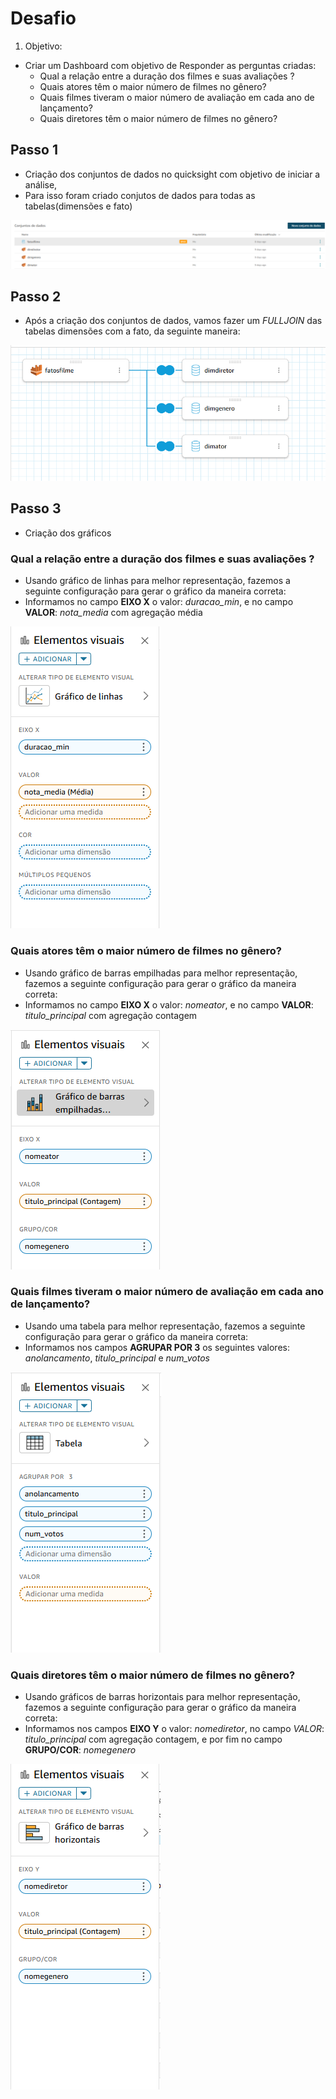 # **Desafio**
1. Objetivo: 
- Criar um Dashboard com objetivo de Responder as perguntas criadas:
    - Qual a relação entre a duração dos filmes e suas avaliações ? 
    - Quais atores têm o maior número de filmes no gênero? 
    - Quais filmes tiveram o maior número de avaliação em cada ano de lançamento?
    - Quais diretores têm o maior número de filmes no gênero?


## Passo 1 
- Criação dos conjuntos de dados no quicksight com objetivo de iniciar a análise, 
- Para isso foram criado conjutos de dados para todas as tabelas(dimensões e fato)
<img src='../evidencias/img/ConjuntoDados.png'>

## Passo 2
- Após a criação dos conjuntos de dados, vamos fazer um *FULLJOIN* das tabelas dimensões com a fato, da seguinte maneira: 
<img src='../evidencias/img/UniaoDosDados.png'>

## Passo 3
- Criação dos gráficos 

### Qual a relação entre a duração dos filmes e suas avaliações ? 
- Usando gráfico de linhas para melhor representação, fazemos a seguinte configuração para gerar o gráfico da maneira correta:
- Informamos no campo **EIXO X** o valor: *duracao_min*, e no campo **VALOR**: *nota_media* com agregação média  
<img src='../evidencias/img/CriacaoFilmeDuracao.png'>

### Quais atores têm o maior número de filmes no gênero? 
- Usando gráfico de barras empilhadas para melhor representação, fazemos a seguinte configuração para gerar o gráfico da maneira correta:
- Informamos no campo **EIXO X** o valor:  *nomeator*, e no campo **VALOR**: *titulo_principal* com agregação contagem 
<img src='../evidencias/img/CriacaoAtoresGenero.png'>

### Quais filmes tiveram o maior número de avaliação em cada ano de lançamento?
- Usando uma tabela para melhor representação, fazemos a seguinte configuração para gerar o gráfico da maneira correta: 
- Informamos nos campos **AGRUPAR POR 3** os seguintes valores: *anolancamento*, *titulo_principal* e *num_votos*
<img src='../evidencias/img/CriacaoMelhoresFilmesPorAno.png'>

### Quais diretores têm o maior número de filmes no gênero?
- Usando gráficos de barras horizontais para melhor representação, fazemos a seguinte configuração para gerar o gráfico da maneira correta:
- Informamos nos campos **EIXO Y** o valor: *nomediretor*, no campo *VALOR*: *titulo_principal* com agregação contagem, e por fim no campo **GRUPO/COR**: *nomegenero*  
<img src='../evidencias/img/CriacaoDiretoresGenero.png'>